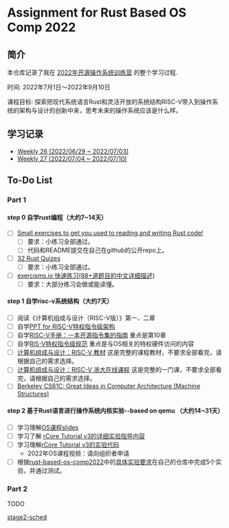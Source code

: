 # Assignment for Rust Based OS Comp 2022

## 简介

本仓库记录了我在 [2022年开源操作系统训练营](https://github.com/LearningOS/rust-based-os-comp2022) 的整个学习过程.

时间: 2022年7月1日～2022年9月10日

课程目标: 探索把现代系统语言Rust和灵活开放的系统结构RISC-V带入到操作系统的架构与设计的创新中来，思考未来的操作系统应该是什么样。

## 学习记录

- [Weekly 26 (2022/06/29 ~ 2022/07/03)](notes/weekly_26.md)
- [Weekly 27 (2022/07/04 ~ 2022/07/10)](notes/weekly_27.md)

## To-Do List

### Part 1

#### step 0 自学rust编程（大约7~14天）

- [ ] [Small exercises to get you used to reading and writing Rust code!](https://github.com/rust-lang/rustlings)
  - [ ] 要求：小练习全部通过。
  - [ ] 代码和README提交在自己在github的公开repo上。
- [ ] [32 Rust Quizes](https://dtolnay.github.io/rust-quiz/1)
  - [ ] 要求：小练习全部通过。
- [ ] [exercisms.io 快速练习(88+道题目的中文详细描述)](http://llever.com/exercism-rust-zh/index.html)
  - [ ] 要求：大部分练习会做或能读懂。

#### step 1 自学risc-v系统结构（大约7天）

- [ ] 阅读《计算机组成与设计（RISC-V版）》第一、二章
- [ ] 自学[PPT for RISC-V特权指令级架构](https://content.riscv.org/wp-content/uploads/2018/05/riscv-privileged-BCN.v7-2.pdf)
- [ ] 自学[RISC-V手册：一本开源指令集的指南](http://crva.io/documents/RISC-V-Reader-Chinese-v2p1.pdf) 重点是第10章
- [ ] 自学[RIS-V特权指令级规范](https://riscv.org/specifications/privileged-isa/) 重点是与OS相关的特权硬件访问的内容
- [ ] [计算机组成与设计：RISC-V 教材](https://item.jd.com/12887758.html) 这是完整的课程教材，不要求全部看完，请根据自己的需求选择。
- [ ] [计算机组成与设计：RISC-V 浙大在线课程](http://www.icourse163.org/course/ZJU-1452997167) 这是完整的一门课，不要求全部看完，请根据自己的需求选择。
- [ ] [Berkeley CS61C: Great Ideas in Computer Architecture (Machine Structures)](http://www-inst.eecs.berkeley.edu/~cs61c/sp18/)

#### step 2 基于Rust语言进行操作系统内核实验--based on qemu （大约14~31天）

- [ ] 学习理解[OS课程slides](https://learningos.github.io/os-lectures/)
- [ ] 学习了解 [rCore Tutorial v3的详细实验指导内容](https://rcore-os.github.io/rCore-Tutorial-Book-v3/)
- [ ] 学习理解[rCore Tutorial v3的实验代码](https://github.com/rcore-os/rCore-Tutorial-v3)
  - 2022年OS课程视频：请向组织者申请
- [ ] 根据[rust-based-os-comp2022](https://github.com/LearningOS/rust-based-os-comp2022)中的[具体实验要求](https://learningos.github.io/rCore-Tutorial-Guide-2022S/)在自己的仓库中完成5个实验，并通过测试。

### Part 2

TODO

[stage2-sched](https://github.com/LearningOS/rust-based-os-comp2022/blob/main/stage2-sched.md)
